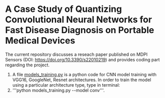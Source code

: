 # A Case Study of Quantizing Convolutional Neural Networks for Fast Disease Diagnosis on Portable Medical Devices
The current repository discusses a reseach paper published on MDPI Sensors (DOI: https://doi.org/10.3390/s22010219) and provides coding part regarding the project.

1. A file [models_training.py](models_training.py) is a python code for CNN model training with VGG16, GoogleNet, Resnet architectures. In order to train the model using a particular architecture type, type in terminal: 
2. '''python models_training.py --model conv'''.

